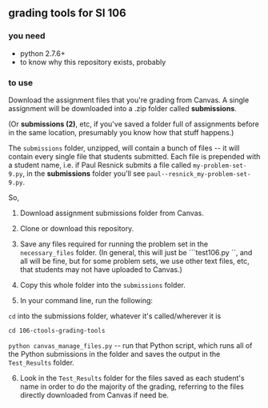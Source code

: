 ## grading tools for SI 106

### you need
- python 2.7.6+
- to know why this repository exists, probably

### to use

Download the assignment files that you're grading from Canvas. A single assignment will be downloaded into a .zip folder called **submissions**. 

(Or **submissions (2)**, etc, if you've saved a folder full of assignments before in the same location, presumably you know how that stuff happens.) 

The ``` submissions ``` folder, unzipped, will contain a bunch of files -- it will contain every single file that students submitted. Each file is prepended with a student name, i.e. if Paul Resnick submits a file called ``` my-problem-set-9.py ```, in the **submissions** folder you'll see ```paul--resnick_my-problem-set-9.py```.

So,

1. Download assignment submissions folder from Canvas.

2. Clone or download this repository. 

3. Save any files required for running the problem set in the ``` necessary_files ``` folder. (In general, this will just be ```test106.py ``, and all will be fine, but for some problem sets, we use other text files, etc, that students may not have uploaded to Canvas.)

4. Copy this whole folder into the ``` submissions ``` folder. 

5. In your command line, run the following:

``` cd ``` into the submissions folder, whatever it's called/wherever it is

``` cd 106-ctools-grading-tools ```

``` python canvas_manage_files.py ``` -- run that Python script, which runs all of the Python submissions in the folder and saves the output in the ``` Test_Results ``` folder.

6. Look in the ``` Test_Results ``` folder for the files saved as each student's name in order to do the majority of the grading, referring to the files directly downloaded from Canvas if need be.



